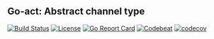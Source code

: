 ## Go-act: Abstract channel type

[![Build Status](https://travis-ci.org/cristaloleg/go-act.svg?branch=master)](https://travis-ci.org/cristaloleg/go-act)
[![License](https://img.shields.io/github/license/mashape/apistatus.svg)]()
[![Go Report Card](https://goreportcard.com/badge/github.com/cristaloleg/go-act?style=flat-square)](https://goreportcard.com/report/github.com/cristaloleg/go-act)
[![Codebeat](https://codebeat.co/badges/60895b7e-c952-40b8-bf7f-53a339427bdb)](https://codebeat.co/projects/github-com-cristaloleg-go-act-master)
[![codecov](https://codecov.io/gh/cristaloleg/go-act/branch/master/graph/badge.svg)](https://codecov.io/gh/cristaloleg/go-act)

